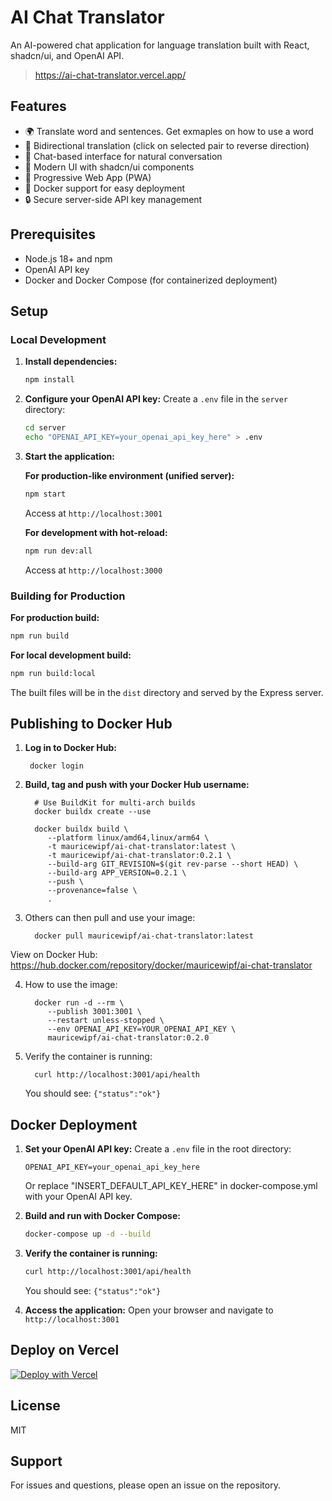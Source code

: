 # AI Chat Translator

An AI-powered chat application for language translation built with React, shadcn/ui, and OpenAI API.

> https://ai-chat-translator.vercel.app/

## Features

- 🌍 Translate word and sentences. Get exmaples on how to use a word
- 🔄 Bidirectional translation (click on selected pair to reverse direction)
- 💬 Chat-based interface for natural conversation
- 🎨 Modern UI with shadcn/ui components
- 📱 Progressive Web App (PWA)
- 🐳 Docker support for easy deployment
- 🔒 Secure server-side API key management

## Prerequisites

- Node.js 18+ and npm
- OpenAI API key
- Docker and Docker Compose (for containerized deployment)

## Setup

### Local Development

1. **Install dependencies:**
   ```bash
   npm install
   ```

2. **Configure your OpenAI API key:**
   Create a `.env` file in the `server` directory:
   ```bash
   cd server
   echo "OPENAI_API_KEY=your_openai_api_key_here" > .env
   ```

3. **Start the application:**

   **For production-like environment (unified server):**
   ```bash
   npm start
   ```
   Access at `http://localhost:3001`

   **For development with hot-reload:**
   ```bash
   npm run dev:all
   ```
   Access at `http://localhost:3000`

### Building for Production

**For production build:**
```bash
npm run build
```

**For local development build:**
```bash
npm run build:local
```

The built files will be in the `dist` directory and served by the Express server.

## Publishing to Docker Hub

1. **Log in to Docker Hub:**

        docker login

2. **Build, tag and push with your Docker Hub username:**

         # Use BuildKit for multi-arch builds
         docker buildx create --use

         docker buildx build \
            --platform linux/amd64,linux/arm64 \
            -t mauricewipf/ai-chat-translator:latest \
            -t mauricewipf/ai-chat-translator:0.2.1 \
            --build-arg GIT_REVISION=$(git rev-parse --short HEAD) \
            --build-arg APP_VERSION=0.2.1 \
            --push \
            --provenance=false \
            .

3. Others can then pull and use your image:

         docker pull mauricewipf/ai-chat-translator:latest

View on Docker Hub: https://hub.docker.com/repository/docker/mauricewipf/ai-chat-translator

4. How to use the image:

         docker run -d --rm \
            --publish 3001:3001 \
            --restart unless-stopped \
            --env OPENAI_API_KEY=YOUR_OPENAI_API_KEY \
            mauricewipf/ai-chat-translator:0.2.0

5. Verify the container is running:

         curl http://localhost:3001/api/health

   You should see: `{"status":"ok"}`

## Docker Deployment

1. **Set your OpenAI API key:**
   Create a `.env` file in the root directory:
   ```env
   OPENAI_API_KEY=your_openai_api_key_here
   ```

   Or replace "INSERT_DEFAULT_API_KEY_HERE" in docker-compose.yml with your OpenAI API key.

2. **Build and run with Docker Compose:**
   ```bash
   docker-compose up -d --build
   ```

3. **Verify the container is running:**
   ```bash
   curl http://localhost:3001/api/health
   ```
   You should see: `{"status":"ok"}`

4. **Access the application:**
   Open your browser and navigate to `http://localhost:3001`

## Deploy on Vercel

[![Deploy with Vercel](https://vercel.com/button)](https://vercel.com/new/clone?repository-url=https%3A%2F%2Fgithub.com%2Fmauricewipf%2Fai-chat-translator&project-name=ai-chat-translator&repository-name=ai-chat-translator)

## License

MIT

## Support

For issues and questions, please open an issue on the repository.

